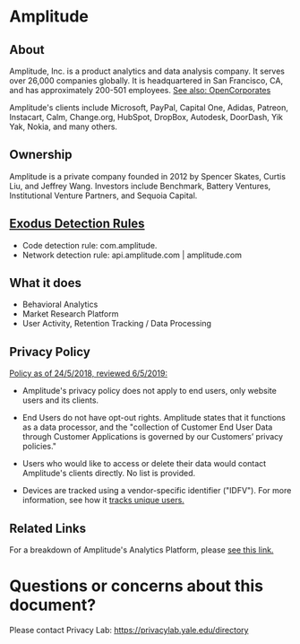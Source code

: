 # Amplitude

## About

Amplitude, Inc. is a product analytics and data analysis company. It serves over 26,000 companies globally.  It is headquartered in San Francisco, CA, and has approximately 200-501 employees.  [See also: OpenCorporates](https://opencorporates.com/companies/us_de/5072121) 
 
Amplitude's clients include Microsoft, PayPal, Capital One, Adidas, Patreon, Instacart, Calm, Change.org, HubSpot, DropBox, Autodesk, DoorDash, Yik Yak, Nokia, and many others.  


## Ownership

Amplitude is a private company founded in 2012 by Spencer Skates, Curtis Liu, and Jeffrey Wang. Investors include Benchmark, Battery Ventures, Institutional Venture Partners, and Sequoia Capital. 


## [Exodus Detection Rules](https://exodus-privacy.eu.org)

* Code detection rule: com.amplitude.
* Network detection rule: api.amplitude.com | amplitude.com

## What it does

* Behavioral Analytics
* Market Research Platform
* User Activity, Retention Tracking / Data Processing

## Privacy Policy

[Policy as of 24/5/2018, reviewed 6/5/2019:](https://amplitude.com/privacy)

* Amplitude's privacy policy does not apply to end users, only website users and its clients.

* End Users do not have opt-out rights.  Amplitude states that it functions as a data processor, and the "collection of Customer End User Data through Customer Applications is governed by our Customers’ privacy policies." 

* Users who would like to access or delete their data would contact Amplitude's clients directly.  No list is provided.  

* Devices are tracked using a vendor-specific identifier ("IDFV").  For more information, see how it [tracks unique users.](https://amplitude.zendesk.com/hc/en-us/articles/115003135607-Tracking-Unique-Users) 

## Related Links

For a breakdown of Amplitude's Analytics Platform, please [see this link.](https://practicoanalytics.com/definitive-guide-amplitude-analytics/)  

# Questions or concerns about this document?
Please contact Privacy Lab: https://privacylab.yale.edu/directory
